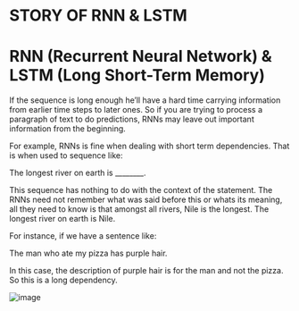 # STORY OF RNN & LSTM 
# RNN (Recurrent Neural Network) & LSTM (Long Short-Term Memory)







If the sequence is long enough he’ll have a hard time carrying information from earlier time steps to later ones. So if you are trying to process a paragraph of text to do predictions, RNNs may leave out important information from the beginning.

For example, RNNs is fine when dealing with short term dependencies. That is when used to sequence like:

The longest river on earth is ________.

This sequence has nothing to do with the context of the statement. The RNNs need not remember what was said before this or whats its meaning, all they need to know is that amongst all rivers, Nile is the longest.
The longest river on earth is Nile.

For instance, if we have a sentence like:


The man who ate my pizza has purple hair.

In this case, the description of purple hair is for the man and not the pizza. So this is a long dependency.



![image](https://github.com/user-attachments/assets/fd69a4c1-e6ac-4f50-8cd3-455d69b13742)
